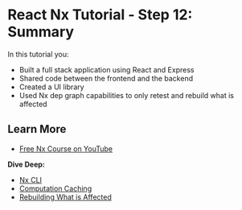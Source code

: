 # React Nx Tutorial - Step 12: Summary

In this tutorial you:

- Built a full stack application using React and Express
- Shared code between the frontend and the backend
- Created a UI library
- Used Nx dep graph capabilities to only retest and rebuild what is affected

## Learn More

- [Free Nx Course on YouTube](https://www.youtube.com/watch?time_continue=49&v=2mYLe9Kp9VM&feature=emb_logo)

**Dive Deep:**

- [Nx CLI](/{{framework}}/getting-started/nx-cli)
- [Computation Caching](/{{framework}}/core-extended/computation-caching)
- [Rebuilding What is Affected](/{{framework}}/core-extended/affected)
